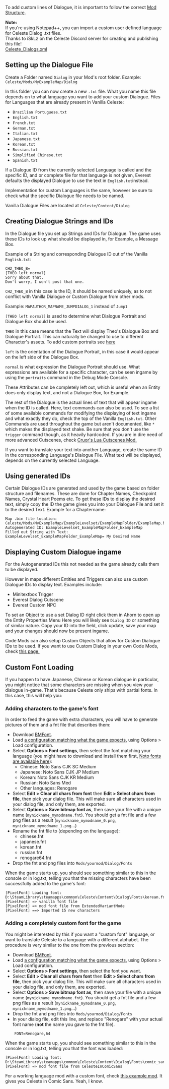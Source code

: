 To add custom lines of Dialogue, it is important to follow the correct [Mod Structure](Mod-Structure#mod-structure).

**Note:**  
If you're using Notepad++, you can import a custom user defined language for Celeste Dialog .txt files.  
Thanks to iSkLz on the Celeste Discord server for creating and publishing this file!  
[Celeste_Dialogs.xml](https://cdn.discordapp.com/attachments/429775260108324865/800351539793231882/Celeste_Dialogs.xml)

## Setting up the Dialogue File

Create a Folder named `Dialog` in your Mod's root folder. Example: `Celeste/Mods/MyExampleMap/Dialog`

In this folder you can now create a new `.txt` file. What you name this file depends on to what language you want to add your custom Dialogue. Files for Languages that are already present in Vanilla Celeste:
* `Brazilian Portuguese.txt`
* `English.txt`
* `French.txt`
* `German.txt`
* `Italian.txt`
* `Japanese.txt`
* `Korean.txt`
* `Russian.txt`
* `Simplified Chinese.txt`
* `Spanish.txt`

If a Dialogue ID from the currently selected Language is called and the specific ID, and or complete file for that language is not given, Everest defaults the displayed Dialogue to use the text in `English.txt`instead. 

Implementation for custom Languages is the same, however be sure to check what the specific Dialogue file needs to be named.

Vanilla Dialogue Files are located at `Celeste/Content/Dialog`

## Creating Dialogue Strings and IDs

In the Dialogue file you set up Strings and IDs for Dialogue. The game uses these IDs to look up what should be displayed in, for Example, a Message Box.

Example of a String and corresponding Dialogue ID out of the Vanilla `English.txt`:
```
CH2_THEO_B=
[THEO left normal]
Sorry about that.
Don't worry, I won't post that one.
```
`CH2_THEO_B` in this case is the ID, it should be named uniquely, as to not conflict with Vanilla Dialogue or Custom Dialogue from other mods. 

Example: `MAPAUTHOR_MAPNAME_JUMPDIALOG_1` instead of `Jump1` 

`[THEO left normal]` is used to determine what Dialogue Portrait and Dialogue Box should be used. 

`THEO` in this case means that the Text will display Theo's Dialogue Box and Dialogue Portrait. This can naturally be changed to use to different Character's assets. To add custom portraits see [here](Custom-Portraits)

`left` is the orientation of the Dialogue Portrait, in this case it would appear on the left side of the Dialogue Box.

`normal` is what expression the Dialogue Portrait should use. What expressions are available for a specific character, can be seen ingame by using the `portraits` command in the Debug Mode Console.

These Attributes can be completely left out, which is useful when an Entity does only display text, and not a Dialogue Box, for Example.

The rest of the Dialogue is the actual lines of text that will appear ingame when the ID is called. Here, text commands can also be used. To see a list of some available commands for modifying the displaying of text ingame and what exactly they do, check the top of the Vanilla `English.txt`. Other Commands are used throughout the game but aren't documented, like `*` which makes the displayed text shake. Be sure that you don't use the `trigger` command though, as it heavily hardcoded. If you are in dire need of more advanced Cutscenes, check [Cruor's Lua Cutscenes Mod.](https://gamebanana.com/gamefiles/10788)

If you want to translate your text into another Language, create the same ID in the corresponding Language's Dialogue File. What text will be displayed, depends on the currently selected Language.

## Using generated IDs

Certain Dialogue IDs are generated and used by the game based on folder structure and filenames. These are done for Chapter Names, Checkpoint Names, Crystal Heart Poems etc. To get these IDs to display the desired text, simply copy the ID the game gives you into your Dialogue File and set it to the desired Text.
Example for a Chaptername: 
```
Map .bin file location: Celeste/Mods/MyExampleMap/ExampleLevelset/ExampleMapFolder/ExampleMap.bin
Autogenerated ID: ExampleLevelset_ExampleMapFolder_ExampleMap
Filled out String with Text: ExampleLevelset_ExampleMapFolder_ExampleMap= My Desired Name
```

## Displaying Custom Dialogue ingame
For the Autogenerated IDs this not needed as the game already calls them to be displayed.

However in maps different Entities and Triggers can also use custom Dialogue IDs to display text.
Examples include:
* Minitextbox Trigger
* Everest Dialog Cutscene
* Everest Custom NPC

To set an Object to use a set Dialog ID right click them in Ahorn to open up the Entity Properties Menu
Here you will likely see `Dialog ID` or something of similar nature. Copy your ID into the field, click update, save your map and your changes should now be present ingame.

Code Mods can also setup Custom Objects that allow for Custom Dialogue IDs to be used.
If you want to use Custom Dialog in your own Code Mods, check [this page.](Character-Dialogues)

## Custom Font Loading

If you happen to have Japanese, Chinese or Korean dialogue in particular, you might notice that some characters are missing when you view your dialogue in-game. That's because Celeste only ships with partial fonts. In this case, this will help you:

### Adding characters to the game's font

In order to feed the game with extra characters, you will have to generate pictures of them and a fnt file that describes them:

- Download [BMFont](http://www.angelcode.com/products/bmfont/).
- Load [a configuration matching what the game expects](https://cdn.discordapp.com/attachments/445236692136230943/691037491112706138/celeste.bmfc), using Options > Load configuration.
- Select **Options > Font settings**, then select the font matching your language (you might have to download and install them first, [Noto fonts are available here](https://www.google.com/get/noto/)):
  - Chinese: Noto Sans CJK SC Medium
  - Japanese: Noto Sans CJK JP Medium
  - Korean: Noto Sans CJK KR Medium
  - Russian: Noto Sans Med
  - Other languages: Renogare
- Select **Edit > Clear all chars from font** then **Edit > Select chars from file**, then pick your dialog file. This will make sure all characters used in your dialog file, and only them, are exported.
- Select **Options > Save bitmap font as**, then save your file with a unique name (`mynickname_mymodname.fnt`). You should get a fnt file and a few png files as a result (`mynickname_mymodname_0.png`, `mynickname_mymodname_1.png`...)
- Rename the fnt file to (depending on the language):
  - chinese.fnt
  - japanese.fnt
  - korean.fnt
  - russian.fnt
  - renogare64.fnt
- Drop the fnt and png files into `Mods/yourmod/Dialog/Fonts`

When the game starts up, you should see something similar to this in the console or in log.txt, telling you that the missing characters have been successfully added to the game's font:
```
[PixelFont] Loading font: D:\SteamLibrary\steamapps\common\Celeste\Content\Dialog\Fonts\korean.fnt
[PixelFont] => vanilla font file
[PixelFont] => mod font file from ExtendedVariantMode
[PixelFont] ==> Imported 15 new characters
```

### Adding a completely custom font for the game

You might be interested by this if you want a "custom font" language, or want to translate Celeste to a language with a different alphabet. The procedure is very similar to the one from the previous section:

- Download [BMFont](http://www.angelcode.com/products/bmfont/).
- Load [a configuration matching what the game expects](https://cdn.discordapp.com/attachments/445236692136230943/691037491112706138/celeste.bmfc), using Options > Load configuration.
- Select **Options > Font settings**, then select the font you want.
- Select **Edit > Clear all chars from font** then **Edit > Select chars from file**, then pick your dialog file. This will make sure all characters used in your dialog file, and only them, are exported.
- Select **Options > Save bitmap font as**, then save your file with a unique name (`mynickname_mymodname.fnt`). You should get a fnt file and a few png files as a result (`mynickname_mymodname_0.png`, `mynickname_mymodname_1.png`...)
- Drop the fnt and png files into `Mods/yourmod/Dialog/Fonts`
- In your dialog file, edit this line, and replace "Renogare" with your actual font name (**not** the name you gave to the fnt file).
```
	FONT=Renogare,64
```

When the game starts up, you should see something similar to this in the console or in log.txt, telling you that the font was loaded:
```
[PixelFont] Loading font: D:\SteamLibrary\steamapps\common\Celeste\Content\Dialog\Fonts\comic_sans.fnt
[PixelFont] => mod font file from CelesteInComicSans
```

For a working language mod with a custom font, check [this example mod](https://cdn.discordapp.com/attachments/445236692136230943/690582152399552542/CelesteInComicSans.zip). It gives you Celeste in Comic Sans. Yeah, I know.